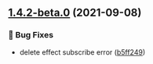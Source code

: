 ## [1.4.2-beta.0](https://github.com/kcfe/dobux/compare/v1.4.1...v1.4.2-beta.0) (2021-09-08)


### 🐛 Bug Fixes

* delete effect subscribe error ([b5ff249](https://github.com/kcfe/dobux/commit/b5ff249fa8ed137b07e24999a09815a961291794))



